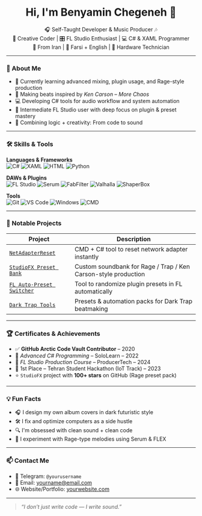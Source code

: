 <h1 align="center">Hi, I'm Benyamin Chegeneh 👋</h1>

<p align="center">
  🎧 Self-Taught Developer & Music Producer 🎶 <br>
  🧠 Creative Coder | 🎛️ FL Studio Enthusiast | 💻 C# & XAML Programmer <br>
  📍 From Iran | 💬 Farsi + English | 🔧 Hardware Technician
</p>

---

### 🚀 About Me
- 🔭 Currently learning advanced mixing, plugin usage, and Rage-style production  
- 🎼 Making beats inspired by *Ken Carson – More Chaos*  
- 💻 Developing C# tools for audio workflow and system automation  
- 🔌 Intermediate FL Studio user with deep focus on plugin & preset mastery  
- 🌟 Combining logic + creativity: From code to sound

---

### 🛠️ Skills & Tools

**Languages & Frameworks**  
![C#](https://img.shields.io/badge/-C%23-239120?style=flat&logo=c-sharp&logoColor=white)
![XAML](https://img.shields.io/badge/-XAML-0078D7?style=flat&logo=windows)
![HTML](https://img.shields.io/badge/-HTML5-E34F26?style=flat&logo=html5&logoColor=white)
![Python](https://img.shields.io/badge/-Python-3776AB?style=flat&logo=python&logoColor=white)

**DAWs & Plugins**  
![FL Studio](https://img.shields.io/badge/-FL%20Studio-orange?style=flat&logo=fl-studio)
![Serum](https://img.shields.io/badge/-Serum-1E1E1E?style=flat&logoColor=white)
![FabFilter](https://img.shields.io/badge/-FabFilter-000?style=flat)
![Valhalla](https://img.shields.io/badge/-Valhalla-FC0?style=flat)
![ShaperBox](https://img.shields.io/badge/-ShaperBox-5C2D91?style=flat)

**Tools**  
![Git](https://img.shields.io/badge/-Git-F05032?style=flat&logo=git&logoColor=white)
![VS Code](https://img.shields.io/badge/-VS%20Code-007ACC?style=flat&logo=visual-studio-code)
![Windows](https://img.shields.io/badge/-Windows-0078D7?style=flat&logo=windows&logoColor=white)
![CMD](https://img.shields.io/badge/-CMD-000000?style=flat)

---

### 🧠 Notable Projects

| Project | Description |
|--------|-------------|
| [`NetAdapterReset`](https://github.com/yourusername/NetAdapterReset) | CMD + C# tool to reset network adapter instantly |
| [`StudioFX Preset Bank`](https://github.com/yourusername/StudioFX) | Custom soundbank for Rage / Trap / Ken Carson-style production |
| [`FL Auto-Preset Switcher`](https://github.com/yourusername/FLAutoPreset) | Tool to randomize plugin presets in FL automatically |
| [`Dark Trap Tools`](https://github.com/yourusername/DarkTrapTools) | Presets & automation packs for Dark Trap beatmaking |

---

### 🏆 Certificates & Achievements

- ✅ **GitHub Arctic Code Vault Contributor** – 2020  
- 📜 *Advanced C# Programming* – SoloLearn – 2022  
- 📜 *FL Studio Production Course* – ProducerTech – 2024  
- 🥇 1st Place – Tehran Student Hackathon (IoT Track) – 2023  
- ⭐ `StudioFX` project with **100+ stars** on GitHub (Rage preset pack)  

---

### 💡 Fun Facts

- 🎧 I design my own album covers in dark futuristic style  
- 🛠️ I fix and optimize computers as a side hustle  
- 🔍 I'm obsessed with clean sound + clean code  
- 🧪 I experiment with Rage-type melodies using Serum & FLEX  

---

### 📫 Contact Me

- 💬 Telegram: `@yourusername`
- 📧 Email: yourname@email.com  
- 🌐 Website/Portfolio: [yourwebsite.com](https://yourwebsite.com)

---

> *“I don’t just write code — I write sound.”*

